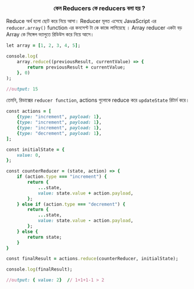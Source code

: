 
 <p align="center">
    <h3 align="center">কেন Reducers কে reducers বলা হয় ?</h3>
</p>

Reduce অর্থ হলো ছোট করে নিয়ে আসা।  Reducer মূলত এসেছে JavaScript এর  ```reducer.array()``` function এর কনসেপ্ট টা কে কাজে লাগিয়েছে ।  Array reducer একটা বড় Array কে সিঙ্গেল ভ্যালুতে রিডিউস করে নিয়ে আসে। 

```ruby
let array = [1, 2, 3, 4, 5];

console.log(
    array.reduce((previousResult, currentValue) => {
        return previousResult + currentValue;
    }, 0)
);

//output: 15

```
তেমনি, রিডাক্সের ```reducer function```, actions গুলোকে reduce করে ```updateState``` রিটার্ন করে।

```ruby
const actions = [
    {type: "increment", payload: 1},
    {type: "increment", payload: 1},
    {type: "increment", payload: 1},
    {type: "decrement", payload: 1},
];

const initialState = {
    value: 0,
};

const counterReducer = (state, action) => {
    if (action.type === "increment") {
        return {
            ...state,
            value: state.value + action.payload,
        };
    } else if (action.type === "decrement") {
        return {
            ...state,
            value: state.value - action.payload,
        };
    } else {
        return state;
    }
}

const finalResult = actions.reduce(counterReducer, initialState);

console.log(finalResult);

//output: { value: 2}  // 1+1+1-1 > 2
```

